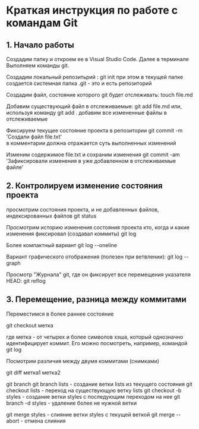 # Краткая инструкция по работе с командам Git

## 1. Начало работы

Cоздадим папку и откроем ее в Visual Studio Code. Далее в терминале Выполняем команды git.

Создадим локальный репозитьрий :
git init
при этом в текущей папке создается системная папка .git - это и есть репозиторий

Создадим файл, состояние которого git будет отслеживать:
touch file.md

Добавим существующий файл в отслеживаемые:
git add file.md
или, используя команду
git add .
добавим все измененные файлы в отслеживаемые

Фиксируем текущее состояние проекта в репозитории
git commit -m 'Создали файл file.txt'  
в комментарии должна отражается суть выполненных изменений

Изменим содержимое file.txt и сохраним изменения
git commit -am 'Зафиксировали изменения в уже добавленном в отслеживаемые файле'

## 2. Контролируем изменение состояния проекта

просмотрим состояния проекта, и не добавленных файлов, индексированных файлов
git status

Просмотрим историю изменения состояния проекта кто, когда и какие изменения фиксировал (создавал коммиты)
git log

Более компактный вариант
git log --oneline

Вариант графического отображения (полезен при ветвлении):
git log --graph

Просмотр "Журнала" git, где он фиксирует все перемещения указателя HEAD:
git reflog

## 3. Перемещение, разница между коммитами

Переместимся в более раннее состояние

git checkout метка

где метка - от четырех и более символов хэша, который однозначно идентифицирует коммит. Его можно посмотреть, например, командой git log

Посмотрим различия между двумя коммитами (снимками)

git diff метка1 метка2

git branch
git branch lists - создание ветки lists из текущего состояния
git checkout lists - переход на существующую ветку lists
git checkout -b styles - создание ветки styles с последующим переходом на нее
git branch -d styles - удаление более не нужной ветки

git merge styles - слияние ветки styles с текущей веткой
git merge --abort - отмена слияния
